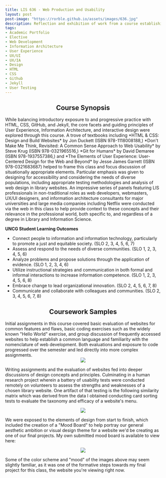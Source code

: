 ```yaml
---
title: LIS 636 - Web Production and Usability
layout: post
post-image: "https://rorble.github.io/assets/images/636.jpg"
description: Reflection and exhibition of work from a course establishing a framework for design concepts and the best practices of UX/IA.
tags:
- Academic Portfolio
- Elective
- Web Development
- Information Architecture
- User Experience
- UX/UI
- UX/IA
- Design
- HTML
- CSS
- Github
- Jekyll
- User Testing
---
```

<center><h2>Course Synopsis</h2></center>
While balancing introductory exposure to and progressive practice with HTML, CSS, GitHub, and Jekyll, the core facets and guiding principles of User Experience, Information Architecture, and interactive design were explored through this course.  A trove of textbooks including *HTML & CSS: Design and Build Websites* by Jon Duckett (ISBN 978-1118008188,) *Don't Make Me Think, Revisited: A Common Sense Approach to Web Usability* by Steve Krug (ISBN 978-0321965516,) *Git for Humans* by David Demaree (ISBN 978-1937557386,) and *The Elements of User Experience: User-Centered Design for the Web and Beyond* by Jesse James Garrett (ISBN 978-0321683687) helped to frame this class and focus discussion of situationally appropriate elements.  Particular emphasis was given to designing for accessibility and considering the needs of diverse populations, including appropriate testing methodologies and analysis of web design in library websites.  An impressive series of panels featuring LIS professionals in non-traditional roles as web developers, webmasters, UX/UI designers, and information architecture consultants for major universities and large media companies including Netflix were conducted via the web in this class to help provide context to these concepts and their relevance in the professional world, both specific to, and regardless of a degree in Library and Information Science.

**UNCG Student Learning Outcomes**
<ul>
<li>Connect people to information and information technology, particularly to promote a just and equitable society. (SLO 2, 3, 4, 5, 6, 7)</li>
<li>Assess and respond to the needs of diverse communities. (SLO 1, 2, 3, 4, 5, 6)</li>
<li>Analyze problems and propose solutions through the application of evidence. (SLO 1, 2, 3, 4, 6)</li>
<li>Utilize instructional strategies and communication in both formal and informal interactions to increase information competence. (SLO 1, 2, 3, 4, 5, 6, 8)</li>
<li>Embrace change to lead organizational innovation. (SLO 2, 4, 5, 6, 7, 8)</li>  
<li>Communicate and collaborate with colleagues and communities. (SLO 2, 3, 4, 5, 6, 7, 8)</li>  
</ul>

<center><h2>Coursework Samples</h2></center>
Initial assignments in this course covered basic evaluation of websites for common features and flaws, basic coding exercises such as the widely known "Hello World" exercise, and group discussion of frequently accessed websites to help establish a common language and familiarity with the nomenclature of web development.  Both evaluations and exposure to code progressed over the semester and led directly into more complex assignments.
<center><img src="https://rorble.github.io/assets/images/Codesample.png"></center>

Writing assignments and the evaluation of websites fed into deeper discussions of design concepts and principles.  Culminating in a human research project wherein a battery of usability tests were conducted remotely on volunteers to assess the strengths and weaknesses of a chosen library website.  One artifact of that testing is the following similarity matrix which was derived from the data I obtained conducting card sorting tests to evaluate the taxonomy and efficacy of a website's menu.
<center><img src="https://rorble.github.io/assets/images/SimilarityMatrix.png"></center>

We were exposed to the elements of design from start to finish, which included the creation of a "Mood Board" to help portray our general aesthetic ambition or visual design theme for a website we'd be creating as one of our final projects.  My own submitted mood board is available to view here:
<center><img src="https://rorble.github.io/assets/images/MoodBoard.png"></center>

Some of the color scheme and "mood" of the images above may seem slightly familiar, as it was one of the formative steps towards my final project for this class, the website you're viewing right now.
